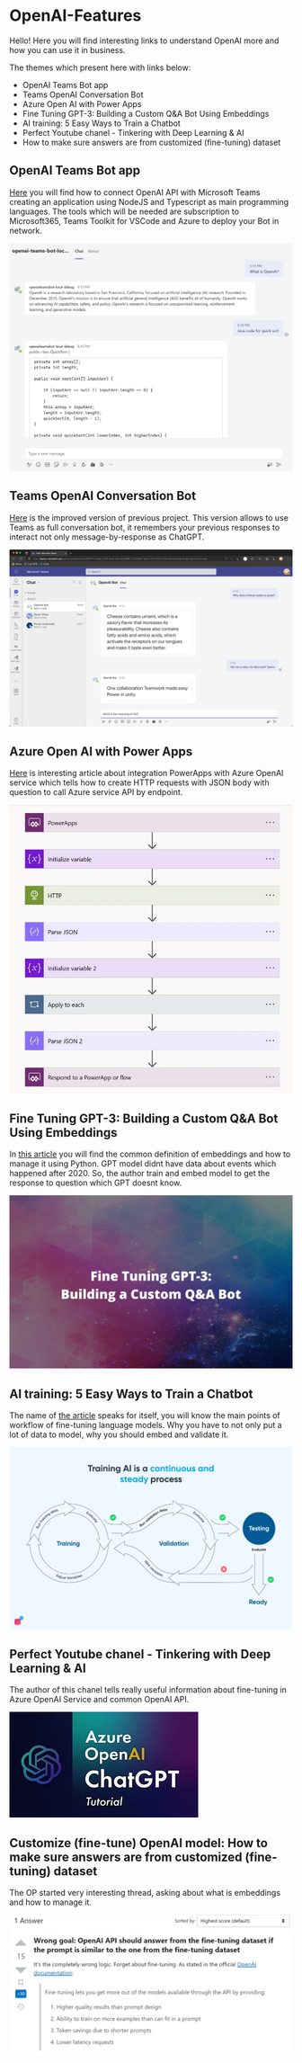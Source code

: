 # OpenAI-Features
Hello! Here you will find interesting links to understand OpenAI more and how you can use it in business.

The themes which present here with links below:
* OpenAI Teams Bot app
* Teams OpenAI Conversation Bot
* Azure Open AI with Power Apps
* Fine Tuning GPT-3: Building a Custom Q&A Bot Using Embeddings
* AI training: 5 Easy Ways to Train a Chatbot
* Perfect Youtube chanel - Tinkering with Deep Learning & AI
* How to make sure answers are from customized (fine-tuning) dataset


## OpenAI Teams Bot app ##
[Here](https://github.com/formulahendry/openai-teams-bot) you will find how to connect OpenAI API with Microsoft Teams creating an application using NodeJS and Typescript as main programming languages.
The tools which will be needed are subscription to Microsoft365, Teams Toolkit for VSCode and Azure to deploy your Bot in network.

![OpenAI](./images/openai-chat.png)


## Teams OpenAI Conversation Bot ##
[Here](https://github.com/pnp/teams-dev-samples/tree/main/samples/bot-openai) is the improved version of previous project.
This version allows to use Teams as full conversation bot, it remembers your previous responses to interact not only message-by-response as ChatGPT.

![OpenAI](./images/teams-openai.gif)


## Azure Open AI with Power Apps ##
[Here](https://medium.com/mlearning-ai/azure-open-ai-with-power-apps-89c72577ba65) is interesting article about integration PowerApps with Azure OpenAI service which tells how to create HTTP requests with JSON body with question to call Azure service API by endpoint.

![OpenAI](./images/openai-powerapps.webp)


## Fine Tuning GPT-3: Building a Custom Q&A Bot Using Embeddings ##

In [this article](https://www.mlq.ai/fine-tuning-gpt-3-question-answer-bot/) you will find the common definition of embeddings and how to manage it using Python.
GPT model didnt have data about events which happened after 2020. So, the author train and embed model to get the response to question which GPT doesnt know.

![OpenAI](./images/fine-tune-gpt-3.png)


## AI training: 5 Easy Ways to Train a Chatbot ##

The name of [the article]() speaks for itself, you will know the main points of workflow of fine-tuning language models.
Why you have to not only put a lot of data to model, why you should embed and validate it.

![OpenAI](./images/Chatbot-training-processjpg.jpg)


## Perfect Youtube chanel - Tinkering with Deep Learning & AI ##

The author of this chanel tells really useful information about fine-tuning in Azure OpenAI Service and common OpenAI API.

![OpenAI](./images/openai-tutorial.webp)


## Customize (fine-tune) OpenAI model: How to make sure answers are from customized (fine-tuning) dataset ##

The OP started very interesting thread, asking about what is embeddings and how to manage it.

![OpenAI](./images/embedings-stack.JPG)






